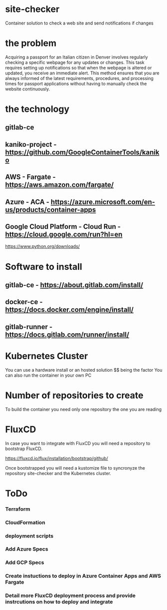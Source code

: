 # site-checker
Container solution to check a web site and send notifications if changes

# the problem

Acquiring a passport for an Italian citizen in Denver involves regularly checking a specific webpage for any updates or changes. This task requires setting up notifications so that when the webpage is altered or updated, you receive an immediate alert. This method ensures that you are always informed of the latest requirements, procedures, and processing times for passport applications without having to manually check the website continuously.

# the technology

## gitlab-ce 
## kaniko-project - https://github.com/GoogleContainerTools/kaniko
## AWS - Fargate - https://aws.amazon.com/fargate/
## Azure - ACA  - https://azure.microsoft.com/en-us/products/container-apps
## Google Cloud Platform - Cloud Run - https://cloud.google.com/run?hl=en

https://www.python.org/downloads/


# Software to install

## gitlab-ce  -     https://about.gitlab.com/install/
## docker-ce   -    https://docs.docker.com/engine/install/
## gitlab-runner   -   https://docs.gitlab.com/runner/install/

# Kubernetes Cluster 

You can use a hardware install or an hosted solution $$ being the factor
You can also run the container in your own PC


# Number of repositories to create

To build the container you need only one repository the one you are reading


# FluxCD

In case you want to integrate with FluxCD you will need a repository to bootstrap FluxCD.

https://fluxcd.io/flux/installation/bootstrap/github/

Once bootstrapped you will need a kustomize file to syncronyze the repository site-checker and the Kubernetes cluster.


# ToDo

### Terraform 
### CloudFormation
### deployment scripts 
### Add Azure Specs 
### Add GCP Specs 
### Create instuctions to deploy in Azure Container Apps and AWS Fargate
### Detail more FluxCD deployment process and provide instrcutions on how to deploy and integrate
